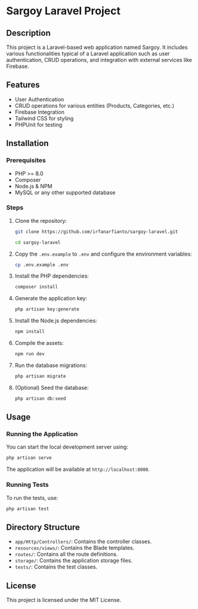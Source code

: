 # Sargoy Laravel Project

## Description

This project is a Laravel-based web application named Sargoy. It includes various functionalities typical of a Laravel application such as user authentication, CRUD operations, and integration with external services like Firebase.

## Features

-   User Authentication
-   CRUD operations for various entities (Products, Categories, etc.)
-   Firebase Integration
-   Tailwind CSS for styling
-   PHPUnit for testing

## Installation

### Prerequisites

-   PHP >= 8.0
-   Composer
-   Node.js & NPM
-   MySQL or any other supported database

### Steps

1. Clone the repository:

    ```sh
    git clone https://github.com/irfanarfianto/sargoy-laravel.git
    
    cd sargoy-laravel
    ```

2. Copy the `.env.example` to `.env` and configure the environment variables:

    ```sh
    cp .env.example .env
    ```

3. Install the PHP dependencies:

    ```sh
    composer install
    ```

4. Generate the application key:

    ```sh
    php artisan key:generate
    ```

5. Install the Node.js dependencies:

    ```sh
    npm install
    ```

6. Compile the assets:

    ```sh
    npm run dev
    ```

7. Run the database migrations:

    ```sh
    php artisan migrate
    ```

8. (Optional) Seed the database:
    ```sh
    php artisan db:seed
    ```

## Usage

### Running the Application

You can start the local development server using:

```sh
php artisan serve
```

The application will be available at `http://localhost:8000`.

### Running Tests

To run the tests, use:

```sh
php artisan test
```

## Directory Structure

-   `app/Http/Controllers/`: Contains the controller classes.
-   `resources/views/`: Contains the Blade templates.
-   `routes/`: Contains all the route definitions.
-   `storage/`: Contains the application storage files.
-   `tests/`: Contains the test classes.

## License

This project is licensed under the MIT License.

